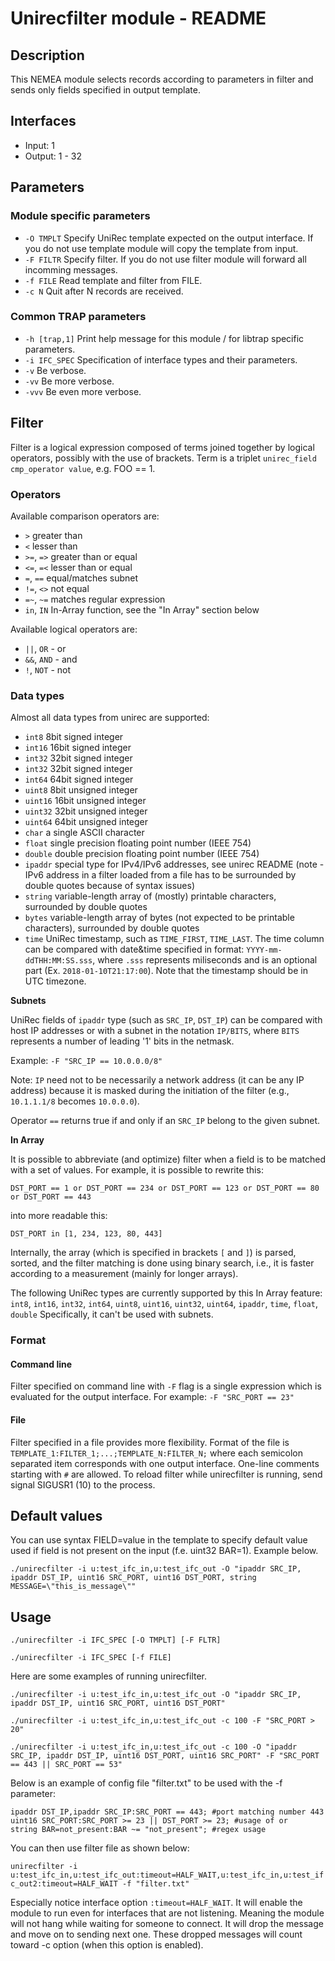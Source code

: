 # Unirecfilter module - README

## Description

This NEMEA module selects records according to parameters in filter
and sends only fields specified in output template.

## Interfaces

- Input: 1
- Output: 1 - 32

## Parameters

### Module specific parameters

- `-O TMPLT` Specify UniRec template expected on the output interface.
    If you do not use template module will copy the template from
    input.
- `-F FILTR` Specify filter.
    If you do not use filter module will forward all incomming
    messages.
- `-f FILE` Read template and filter from FILE.
- `-c N` Quit after N records are received.

### Common TRAP parameters

- `-h [trap,1]` Print help message for this module / for libtrap
  specific parameters.
- `-i IFC_SPEC` Specification of interface types and their parameters.
- `-v` Be verbose.
- `-vv` Be more verbose.
- `-vvv` Be even more verbose.

## Filter

Filter is a logical expression composed of terms joined together by
logical operators, possibly with the use of brackets. Term is a
triplet `unirec_field cmp_operator value`, e.g. FOO == 1.

### Operators

Available comparison operators are:

- `>` greater than
- `<` lesser than
- `>=`, `=>` greater than or equal
- `<=`, `=<` lesser than or equal
- `=`, `==` equal/matches subnet
- `!=`, `<>` not equal
- `=~`, `~=` matches regular expression
- `in`, `IN` In-Array function, see the "In Array" section below

Available logical operators are:

- `||`, `OR` - or
- `&&`, `AND` - and
- `!`, `NOT` - not

### Data types

Almost all data types from unirec are supported:

- `int8` 8bit signed integer
- `int16` 16bit signed integer
- `int32` 32bit signed integer
- `int32` 32bit signed integer
- `int64` 64bit signed integer
- `uint8` 8bit unsigned integer
- `uint16` 16bit unsigned integer
- `uint32` 32bit unsigned integer
- `uint64` 64bit unsigned integer
- `char` a single ASCII character
- `float` single precision floating point number (IEEE 754)
- `double` double precision floating point number (IEEE 754)
- `ipaddr` special type for IPv4/IPv6 addresses, see unirec README
  (note - IPv6 address in a filter loaded from a file has to be
  surrounded by double quotes because of syntax issues)
- `string` variable-length array of (mostly) printable characters,
  surrounded by double quotes
- `bytes` variable-length array of bytes (not expected to be printable
  characters), surrounded by double quotes
- `time` UniRec timestamp, such as `TIME_FIRST`, `TIME_LAST`. The time
  column can be compared with date&time specified in format:
  `YYYY-mm-ddTHH:MM:SS.sss`, where `.sss` represents miliseconds and
  is an optional part (Ex. `2018-01-10T21:17:00`). Note that the
  timestamp should be in UTC timezone.

**Subnets**

UniRec fields of `ipaddr` type (such as `SRC_IP`, `DST_IP`) can be
compared with host IP addresses or with a subnet in the notation
`IP/BITS`, where `BITS` represents a number of leading '1' bits in the
netmask.

Example: `-F "SRC_IP == 10.0.0.0/8"`

Note: `IP` need not to be necessarily a network address (it can be any
IP address) because it is masked during the initiation of the filter
(e.g., `10.1.1.1/8` becomes `10.0.0.0`).

Operator `==` returns true if and only if an `SRC_IP` belong to the
given subnet.

**In Array**

It is possible to abbreviate (and optimize) filter when a field is to be matched
with a set of values.
For example, it is possible to rewrite this:

`DST_PORT == 1 or DST_PORT == 234 or DST_PORT == 123 or DST_PORT == 80 or DST_PORT == 443`

into more readable this:

`DST_PORT in [1, 234, 123, 80, 443]`

Internally, the array (which is specified in brackets `[` and `]`) is parsed, sorted,
and the filter matching is done using binary search, i.e., it is faster
according to a measurement (mainly for longer arrays).

The following UniRec types are currently supported by this In Array feature:
`int8`, `int16`, `int32`, `int64`, `uint8`, `uint16`, `uint32`, `uint64`, `ipaddr`, `time`, `float`, `double`
Specifically, it can't be used with subnets.

### Format

#### Command line

Filter specified on command line with `-F` flag is a single expression
which is evaluated for the output interface. For example: `-F
"SRC_PORT == 23"`

#### File

Filter specified in a file provides more flexibility. Format of the
file is `TEMPLATE_1:FILTER_1;...;TEMPLATE_N:FILTER_N;` where each
semicolon separated item corresponds with one output interface.
One-line comments starting with `#` are allowed. To reload filter
while unirecfilter is running, send signal SIGUSR1 (10) to the
process.

## Default values

You can use syntax FIELD=value in the template to specify default
value used if field is not present on the input (f.e. uint32 BAR=1).
Example below.

`./unirecfilter -i u:test_ifc_in,u:test_ifc_out -O "ipaddr SRC_IP, ipaddr DST_IP, uint16 SRC_PORT, uint16 DST_PORT, string MESSAGE=\"this_is_message\""`

## Usage

`./unirecfilter -i IFC_SPEC [-O TMPLT] [-F FLTR]`

`./unirecfilter -i IFC_SPEC [-f FILE]`

Here are some examples of running unirecfilter.

`./unirecfilter -i u:test_ifc_in,u:test_ifc_out -O "ipaddr SRC_IP, ipaddr DST_IP, uint16 SRC_PORT, uint16 DST_PORT"`

`./unirecfilter -i u:test_ifc_in,u:test_ifc_out -c 100 -F "SRC_PORT > 20"`

`./unirecfilter -i u:test_ifc_in,u:test_ifc_out -c 100 -O "ipaddr SRC_IP, ipaddr DST_IP, uint16 DST_PORT, uint16 SRC_PORT" -F "SRC_PORT == 443 || SRC_PORT == 53"`

Below is an example of config file "filter.txt" to be used with the -f
parameter:

```
ipaddr DST_IP,ipaddr SRC_IP:SRC_PORT == 443; #port matching number 443
uint16 SRC_PORT:SRC_PORT >= 23 || DST_PORT >= 23; #usage of or
string BAR=not_present:BAR ~= "not_present"; #regex usage
```

You can then use filter file as shown below:

`unirecfilter -i u:test_ifc_in,u:test_ifc_out:timeout=HALF_WAIT,u:test_ifc_in,u:test_ifc_out2:timeout=HALF_WAIT -f "filter.txt"`

Especially notice interface option `:timeout=HALF_WAIT`. It will
enable the module to run even for interfaces that are not listening.
Meaning the module will not hang while waiting for someone to connect.
It will drop the message and move on to sending next one. These
dropped messages will count toward -c option (when this option is
enabled).
